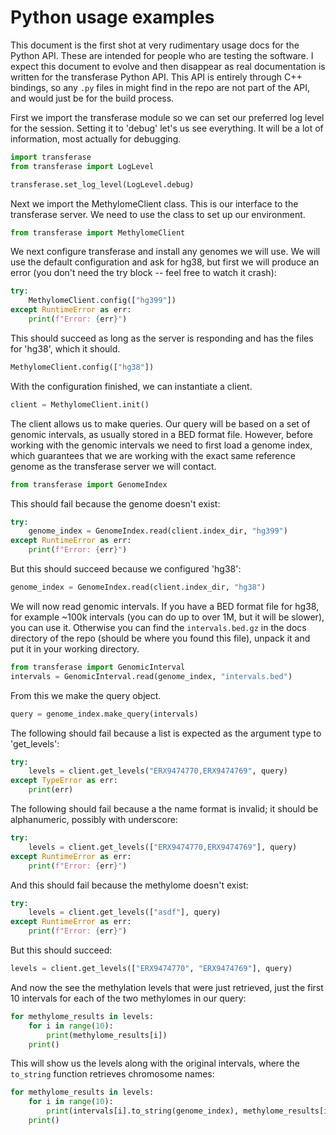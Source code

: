 # Python usage examples

This document is the first shot at very rudimentary usage docs for the
Python API. These are intended for people who are testing the
software. I expect this document to evolve and then disappear as real
documentation is written for the transferase Python API. This API is
entirely through C++ bindings, so any `.py` files in might find in the
repo are not part of the API, and would just be for the build process.

First we import the transferase module so we can set our preferred log
level for the session. Setting it to 'debug' let's us see
everything. It will be a lot of information, most actually for
debugging.

```python
import transferase
from transferase import LogLevel

transferase.set_log_level(LogLevel.debug)
```

Next we import the MethylomeClient class. This is our interface to the
transferase server. We need to use the class to set up our
environment.

```python
from transferase import MethylomeClient
```

We next configure transferase and install any genomes we will use. We
will use the default configuration and ask for hg38, but first we will
produce an error (you don't need the try block -- feel free to watch
it crash):

```python
try:
    MethylomeClient.config(["hg399"])
except RuntimeError as err:
    print(f"Error: {err}")
```

This should succeed as long as the server is responding and has the
files for 'hg38', which it should.

```python
MethylomeClient.config(["hg38"])
```

With the configuration finished, we can instantiate a client.

```python
client = MethylomeClient.init()
```

The client allows us to make queries. Our query will be based on a set
of genomic intervals, as usually stored in a BED format file. However,
before working with the genomic intervals we need to first load a
genome index, which guarantees that we are working with the exact same
reference genome as the transferase server we will contact.

```python
from transferase import GenomeIndex
```

This should fail because the genome doesn't exist:

```python
try:
    genome_index = GenomeIndex.read(client.index_dir, "hg399")
except RuntimeError as err:
    print(f"Error: {err}")
```

But this should succeed because we configured 'hg38':

```python
genome_index = GenomeIndex.read(client.index_dir, "hg38")
```

We will now read genomic intervals. If you have a BED format file for
hg38, for example ~100k intervals (you can do up to over 1M, but it
will be slower), you can use it. Otherwise you can find the
`intervals.bed.gz` in the docs directory of the repo (should be where
you found this file), unpack it and put it in your working directory.

```python
from transferase import GenomicInterval
intervals = GenomicInterval.read(genome_index, "intervals.bed")
```

From this we make the query object.

```python
query = genome_index.make_query(intervals)
```

The following should fail because a list is expected as the argument
type to 'get_levels':

```python
try:
    levels = client.get_levels("ERX9474770,ERX9474769", query)
except TypeError as err:
    print(err)
```

The following should fail because a the name format is invalid; it
should be alphanumeric, possibly with underscore:

```python
try:
    levels = client.get_levels(["ERX9474770,ERX9474769"], query)
except RuntimeError as err:
    print(f"Error: {err}")
```

And this should fail because the methylome doesn't exist:

```python
try:
    levels = client.get_levels(["asdf"], query)
except RuntimeError as err:
    print(f"Error: {err}")
```

But this should succeed:

```python
levels = client.get_levels(["ERX9474770", "ERX9474769"], query)
```

And now the see the methylation levels that were just retrieved, just
the first 10 intervals for each of the two methylomes in our query:

```python
for methylome_results in levels:
    for i in range(10):
        print(methylome_results[i])
    print()
```

This will show us the levels along with the original intervals, where
the `to_string` function retrieves chromosome names:

```python
for methylome_results in levels:
    for i in range(10):
        print(intervals[i].to_string(genome_index), methylome_results[i])
    print()
```
